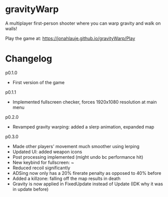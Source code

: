 # gravityWarp
A multiplayer first-person shooter where you can warp gravity and walk on walls!

Play the game at: https://jonahlauje.github.io/gravityWarp/Play

# Changelog
p0.1.0 
- First version of the game

p0.1.1 
- Implemented fullscreen checker, forces 1920x1080 resolution at main menu

p0.2.0 
- Revamped gravity warping: added a slerp animation, expanded map

p0.3.0 
- Made other players' movement much smoother using lerping
- Updated UI: added weapon icons
- Post processing implemented (might undo bc performance hit)
- New keybind for fullscreen: ~
- Reduced recoil significantly
- ADSing now only has a 20% firerate penalty as opposed to 40% before
- Added a killzone: falling off the map results in death
- Gravity is now applied in FixedUpdate instead of Update (IDK why it was in update before)
